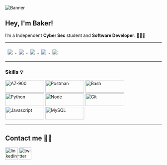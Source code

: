 
![Banner](https://github.com/user-attachments/assets/0142a609-7466-4f10-8b4f-3975a46c0d08)


## Hey, I'm Baker!

I’m a Independent **Cyber Sec** student and **Software Developer**. 👨🏾‍💻 

---

<a href="https://github.com/CesarGBkR">
  <img align="center" style="margin:0.5rem" src="https://github-readme-stats.vercel.app/api/top-langs/?username=CesarGBkR&hide=html,css&show_icons=true&bg_color=3a0a58&title_color=7EE70F&text_color=1FA819&icon_color=f0f8ff" />
</a>
<a href="https://github.com/CesarGBkR">
  <img align="top" style="margin:0.5rem" src="https://github-readme-stats.vercel.app/api?username=CesarGBkR&show_icons=true&bg_color=3a0a58&title_color=7EE70F&text_color=1FA819&icon_color=f0f8ff"/>
</a>
<a href="https://github.com/CesarGBkR/Pentesting-Notes">
  <img align="center" style="margin:0.5rem" src="https://github-readme-stats.vercel.app/api/pin/?username=CesarGBkR&repo=Pentesting-Notes&show_icons=true&bg_color=3a0a58&title_color=7EE70F&text_color=1FA819&icon_color=f0f8ff" />
</a>
<a href="https://github.com/CesarGBkR/CesarGBkR.github.io">
  <img align="center" style="margin:0.5rem" src="https://github-readme-stats.vercel.app/api/pin/?username=CesarGBkR&repo=CesarGBkR.github.io&show_icons=true&bg_color=3a0a58&title_color=7EE70F&text_color=1FA819&icon_color=f0f8ff" />
</a>
<a href="https://github.com/CesarGBkR/CesarGBkR">
  <img align="center" style="margin:0.5rem" src="https://github-readme-stats.vercel.app/api/pin/?username=CesarGBkR&repo=CesarGBkR&show_icons=true&bg_color=3a0a58&title_color=7EE70F&text_color=1FA819&icon_color=f0f8ff" />
</a>

---

### Skills 💡
<div>
<img src="https://user-images.githubusercontent.com/99093357/172424522-12681791-aff8-4e5d-bbb0-5918876b312b.svg" alt="AZ-900" width="125" height="40"/>
<img src="https://user-images.githubusercontent.com/99093357/180257550-3c589dd2-e83b-4c8c-81c2-59b0d3f8343f.svg" alt="Postman" width="125" height="40"/>
<img src="https://user-images.githubusercontent.com/99093357/180257054-0650f345-b9e2-4aac-b592-eb65a9b759fe.svg" alt="Bash" width="125" height="40"/>
<img src="https://user-images.githubusercontent.com/99093357/180256800-82499b0c-1c48-4d24-bb59-7db9b9e9349f.svg" alt="Python" width="125" height="40"/>
<img src="https://user-images.githubusercontent.com/99093357/172424740-c065d1ee-4749-4d0b-be24-f3fd5d8777f1.svg" alt="Node" width="125" height="40"/>
<img src="https://user-images.githubusercontent.com/99093357/180257736-b61b6658-2a50-4a5c-a4c7-f6e48572764f.svg" alt="Git" width="125" height="40"/>
<img src="https://user-images.githubusercontent.com/99093357/172424669-48961b6d-557c-49a5-8b8a-0a678473a467.svg" alt="Javascript" width="125" height="40"/>
<img src="https://user-images.githubusercontent.com/99093357/180257286-4e19c319-6cea-44e0-86a0-3a65a2480cf1.svg" alt="MySQL" width="125" height="40"/>

</div>



---
## Contact me 🤝🏾

<a href="https://www.linkedin.com/in/cesar-gardu%C3%B1o/"><img align="center" src="https://user-images.githubusercontent.com/99093357/169338264-20ba3fe0-7fb2-49b7-a134-107b499d6102.svg" alt="linkedin" height="40" width="40" />
<a href="https://twitter.com/AngryBaker_"><img align="center" src="https://user-images.githubusercontent.com/99093357/169342075-a72f469f-93e5-445c-9e78-2915cf3e1371.svg" alt="twitter" height="40" width="40"/>
